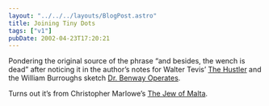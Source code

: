 ```yaml
---
layout: "../../../layouts/BlogPost.astro"
title: Joining Tiny Dots
tags: ["v1"]
pubDate: 2002-04-23T17:20:21
---
```


Pondering the original source of the phrase &#8220;and besides, the wench is dead&#8221; after noticing it in the author&#8217;s notes for Walter Tevis&#8217; [The Hustler][1] and the William Burroughs sketch [Dr. Benway Operates][2].

Turns out it&#8217;s from Christopher Marlowe&#8217;s [The Jew of Malta][3].

[1]: http://www.amazon.co.uk/exec/obidos/ASIN/0747539723/ohsky "'I made up Fast Eddie, too. Sarah might, in a way, be me; but that was in another country, and besides the wench is dead' - Walter Tevis' The Hustler on Amazon.co.uk"
[2]: http://www.lucaspickford.com/burrroutines.htm#benway "'And once I was caught short without instrument one and removed a uterine tumor with my teeth. That was in the Upper Effendi, and besides...the wench is dead' - William Burroughs sketch 'Dr. Benway Operates'"
[3]: http://www.perseus.tufts.edu/cgi-bin/ptext?doc=Perseus%3Atext%3A1999.03.0013&query=head%3D%2317#anch22 "Christopher Marlowe's 'The Jew of Malta' - Act 4, Scene 1, Line 42"
